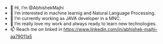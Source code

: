 - 👋 Hi, I’m @AbhishekMajhi
- 👀 I’m interested in machine learnig and Natural Language Processing.
- 🌱 I’m currently working as JAVA developer in a MNC.
- 💞️ I’m really love my work and always ready to learn new technologies.
- 📫 Reach me on linked in https://www.linkedin.com/in/abhishek-majhi-aa79011a5

